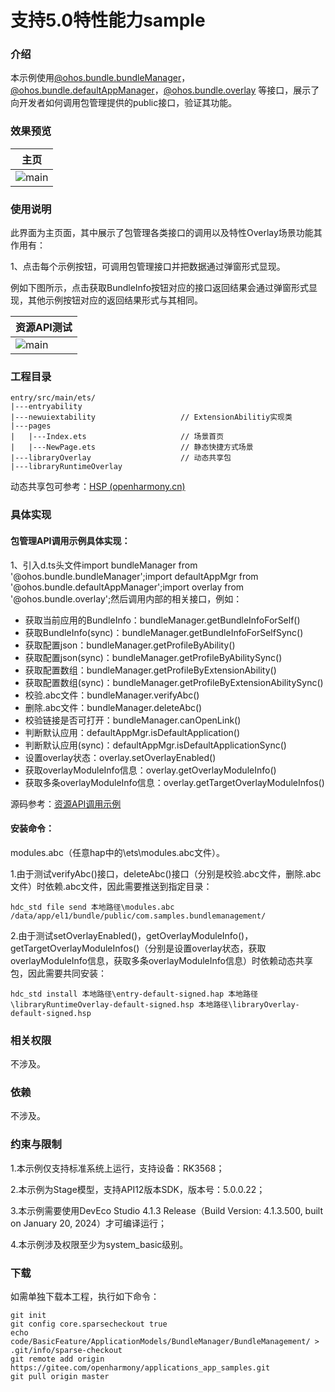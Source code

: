 # 支持5.0特性能力sample

### 介绍

本示例使用[@ohos.bundle.bundleManager](https://gitee.com/openharmony/interface_sdk-js/blob/master/api/@ohos.bundle.bundleManager.d.ts)，[@ohos.bundle.defaultAppManager](https://gitee.com/openharmony/interface_sdk-js/blob/master/api/@ohos.bundle.defaultAppManager.d.ts)，[@ohos.bundle.overlay](https://gitee.com/openharmony/interface_sdk-js/blob/master/api/@ohos.bundle.overlay.d.ts)
等接口，展示了向开发者如何调用包管理提供的public接口，验证其功能。

### 效果预览

|主页|
|---|
|![main](/sceenshots/device/Scene-directory.png)|

### 使用说明

此界面为主页面，其中展示了包管理各类接口的调用以及特性Overlay场景功能其作用有：

1、点击每个示例按钮，可调用包管理接口并把数据通过弹窗形式显现。

例如下图所示，点击获取BundleInfo按钮对应的接口返回结果会通过弹窗形式显现，其他示例按钮对应的返回结果形式与其相同。

|资源API测试|
|---|
|![main](/sceenshots/device/snapshot_directory.png)|

### 工程目录

```
entry/src/main/ets/
|---entryability
|---newuiextability                   // ExtensionAbilitiy实现类
|---pages
|   |---Index.ets                     // 场景首页
|   |---NewPage.ets                   // 静态快捷方式场景      
|---libraryOverlay                    // 动态共享包
|---libraryRuntimeOverlay      
```

动态共享包可参考：[HSP (openharmony.cn)](https://docs.openharmony.cn/pages/v4.1/zh-cn/application-dev/quick-start/in-app-hsp.md)

### 具体实现

#### 包管理API调用示例具体实现：

1、引入d.ts头文件import bundleManager from '@ohos.bundle.bundleManager';import defaultAppMgr from '@ohos.bundle.defaultAppManager';import overlay from '@ohos.bundle.overlay';然后调用内部的相关接口，例如：

* 获取当前应用的BundleInfo：bundleManager.getBundleInfoForSelf()
* 获取BundleInfo(sync)：bundleManager.getBundleInfoForSelfSync()
* 获取配置json：bundleManager.getProfileByAbility()
* 获取配置json(sync)：bundleManager.getProfileByAbilitySync()
* 获取配置数组：bundleManager.getProfileByExtensionAbility()
* 获取配置数组(sync)：bundleManager.getProfileByExtensionAbilitySync()
* 校验.abc文件：bundleManager.verifyAbc()
* 删除.abc文件：bundleManager.deleteAbc()
* 校验链接是否可打开：bundleManager.canOpenLink()
* 判断默认应用：defaultAppMgr.isDefaultApplication()
* 判断默认应用(sync)：defaultAppMgr.isDefaultApplicationSync()
* 设置overlay状态：overlay.setOverlayEnabled()
* 获取overlayModuleInfo信息：overlay.getOverlayModuleInfo()
* 获取多条overlayModuleInfo信息：overlay.getTargetOverlayModuleInfos()

源码参考：[资源API调用示例](entry/src/main/ets/pages/Index.ets)

#### 安装命令：

modules.abc（任意hap中的\ets\modules.abc文件）。

1.由于测试verifyAbc()接口，deleteAbc()接口（分别是校验.abc文件，删除.abc文件）时依赖.abc文件，因此需要推送到指定目录：

```
hdc_std file send 本地路径\modules.abc /data/app/el1/bundle/public/com.samples.bundlemanagement/
```

2.由于测试setOverlayEnabled()，getOverlayModuleInfo()，getTargetOverlayModuleInfos()（分别是设置overlay状态，获取overlayModuleInfo信息，获取多条overlayModuleInfo信息）时依赖动态共享包，因此需要共同安装：

```
hdc_std install 本地路径\entry-default-signed.hap 本地路径\libraryRuntimeOverlay-default-signed.hsp 本地路径\libraryOverlay-default-signed.hsp
```


### 相关权限

不涉及。

### 依赖

不涉及。

### 约束与限制

1.本示例仅支持标准系统上运行，支持设备：RK3568；

2.本示例为Stage模型，支持API12版本SDK，版本号：5.0.0.22；

3.本示例需要使用DevEco Studio 4.1.3 Release（Build Version: 4.1.3.500, built on January 20, 2024）才可编译运行；

4.本示例涉及权限至少为system_basic级别。

### 下载

如需单独下载本工程，执行如下命令：

```
git init
git config core.sparsecheckout true
echo code/BasicFeature/ApplicationModels/BundleManager/BundleManagement/ > .git/info/sparse-checkout
git remote add origin https://gitee.com/openharmony/applications_app_samples.git
git pull origin master
```

